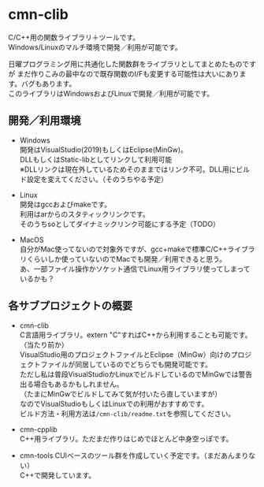 # cmn-clib

C/C++用の関数ライブラリ＋ツールです。  
Windows/Linuxのマルチ環境で開発／利用が可能です。  

日曜プログラミング用に共通化した関数群をライブラリとしてまとめたものですが
まだ作りこみの最中なので既存関数のI/Fも変更する可能性は大いにあります。バグもあります。  
このライブラリはWindowsおよびLinuxで開発／利用が可能です。

## 開発／利用環境
- Windows  
  開発はVisualStudio(2019)もしくはEclipse(MinGw)。  
  DLLもしくはStatic-libとしてリンクして利用可能  
  ※DLLリンクは現在外しているためそのままではリンク不可。DLL用にビルド設定を変えてください。（そのうちやる予定）

- Linux  
  開発はgccおよびmakeです。  
  利用はarからのスタティックリンクです。  
  そのうちsoとしてダイナミックリンク可能にする予定（TODO）

- MacOS  
  自分がMac使ってないので対象外ですが、gcc+makeで標準C/C++ライブラリくらいしか使っていないのでMacでも開発／利用できると思う。  
  あ、一部ファイル操作かソケット通信でLinux用ライブラリ使ってしまっているかも？

## 各サブプロジェクトの概要
- cmn-clib  
  C言語用ライブラリ。extern "C"すればC++から利用することも可能です。（当たり前か）  
  VisualStudio用のプロジェクトファイルとEclipse（MinGw）向けのプロジェクトファイルが同居しているのでどちらでも開発可能です。  
  ただし私は普段VisualStudioかLinuxでビルドしているのでMinGwでは警告出る場合もあるかもしれません。  
  （たまにMinGwでビルドしてみて気が付いたら直していますが）  
  なのでVisualStudioもしくはLinuxでの利用がおすすめです。  
  ビルド方法・利用方法は`/cmn-clib/readme.txt`を参照してください。

- cmn-cpplib  
  C++用ライブラリ。ただまだ作りはじめでほとんど中身空っぽです。

- cmn-tools
  CUIベースのツール群を作成していく予定です。（まだあんまりない）  
  C++で開発しています。

